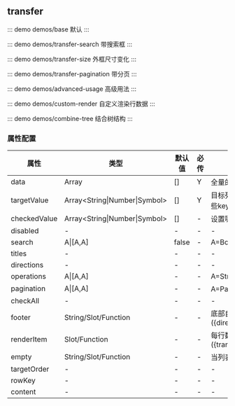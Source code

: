 ## transfer 

::: demo demos/base 默认
:::

::: demo demos/transfer-search 带搜索框
:::

::: demo demos/transfer-size 外框尺寸变化
:::

::: demo demos/transfer-pagination 带分页
:::

::: demo demos/advanced-usage 高级用法
:::

::: demo demos/custom-render 自定义渲染行数据
:::

::: demo demos/combine-tree 结合树结构
:::

### 属性配置
| 属性 | 类型 | 默认值 | 必传 | 说明 |
|-----|-----|-----|-----|-----|
|data|Array|[]|Y|全量的数据，数组每项为一个对象|
|targetValue|Array\<String\|Number\|Symbol\>|[]|Y|目标列索引集合，数组每项为数据的key，Transfer会把含有这些key值的数据筛选到右边|
|checkedValue|Array\<String\|Number\|Symbol\>|[]|-|设置哪些被选中|
|disabled|-|-|-|-|
|search|A\|[A,A]|false|-|A=Boolean\|InputProps|
|titles|-|-|-|-|
|directions|-|-|-|-|
|operations|A\|[A,A]|-|-|A=String|()=>Element，操作文案集合|
|pagination|A\|[A,A]|-|-|A=PaginationProps，使用分页样式，自定义列表下无效|
|checkAll|-|-|-|-|
|footer|String\/Slot\/Function|-|-|底部自定义渲染，作为Function时，参数为({direction:source\|target})|
|renderItem|Slot\/Function|-|-|每行数据的渲染函数，返回值是VNode，参数为({transferItem:Object,index:Number,direction:source\|target})|
|empty|String\/Slot\/Function|-|-|当列表为无数据状态时自定义渲染|
|targetOrder|-|-|-|-|
|rowKey|-|-|-|-|
|content|-|-|-|-|
